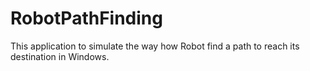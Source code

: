 # RobotPathFinding
This application to simulate the way how Robot find a path to reach its destination in Windows.
